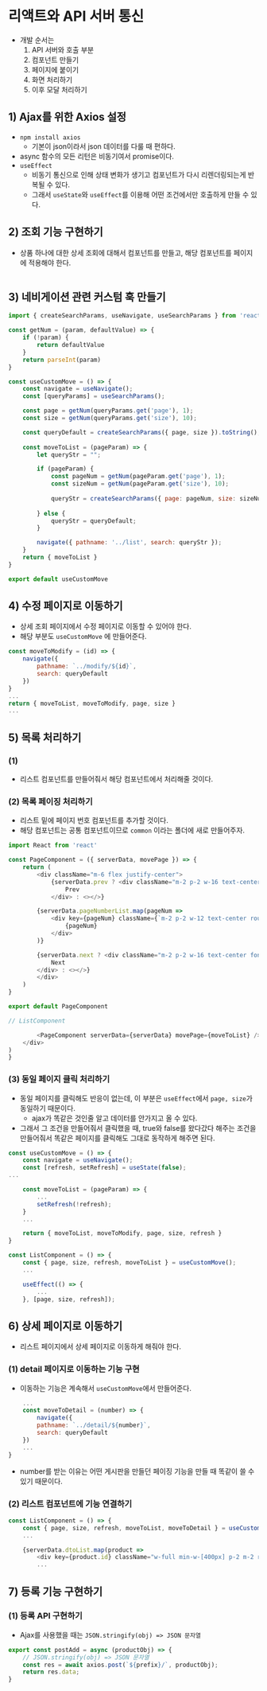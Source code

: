 # 리액트와 API 서버 통신
- 개발 순서는
	1. API 서버와 호출 부분
	2. 컴포넌트 만들기
	3. 페이지에 붙이기
	4. 화면 처리하기
	5. 이후 모달 처리하기


## 1) Ajax를 위한 Axios 설정
- `npm install axios`
	- 기본이 json이라서 json 데이터를 다룰 때 편하다.
- async 함수의 모든 리턴은 비동기여서 promise이다.
- `useEffect`
	- 비동기 통신으로 인해 상태 변화가 생기고 컴포넌트가 다시 리렌더링되는게 반복될 수 있다.
	- 그래서 `useState`와 `useEffect`를 이용해 어떤 조건에서만 호출하게 만들 수 있다.

## 2) 조회 기능 구현하기
- 상품 하나에 대한 상세 조회에 대해서 컴포넌트를 만들고, 해당 컴포넌트를 페이지에 적용해야 한다.

```javascript

```


## 3) 네비게이션 관련 커스텀 훅 만들기
```javascript
import { createSearchParams, useNavigate, useSearchParams } from 'react-router-dom'

const getNum = (param, defaultValue) => {
	if (!param) {
		return defaultValue
	}
	return parseInt(param)
}

const useCustomMove = () => {
	const navigate = useNavigate();
	const [queryParams] = useSearchParams();

	const page = getNum(queryParams.get('page'), 1);
	const size = getNum(queryParams.get('size'), 10);

	const queryDefault = createSearchParams({ page, size }).toString();
	
	const moveToList = (pageParam) => {
		let queryStr = "";

		if (pageParam) {
			const pageNum = getNum(pageParam.get('page'), 1);
			const sizeNum = getNum(pageParam.get('size'), 10);
			
			queryStr = createSearchParams({ page: pageNum, size: sizeNum }).toString();
	
		} else {
			queryStr = queryDefault;
		}

		navigate({ pathname: '../list', search: queryStr });
	}
	return { moveToList }
}

export default useCustomMove
```

## 4) 수정 페이지로 이동하기
- 상세 조회 페이지에서 수정 페이지로 이동할 수 있어야 한다.
- 해당 부분도 `useCustomMove` 에 만들어준다.
```javascript
const moveToModify = (id) => {
	navigate({
		pathname: `../modify/${id}`,
		search: queryDefault
	})
}
...
return { moveToList, moveToModify, page, size }
...
```

## 5) 목록 처리하기

### (1) 
- 리스트 컴포넌트를 만들어줘서 해당 컴포넌트에서 처리해줄 것이다.

### (2) 목록 페이징 처리하기
- 리스트 밑에 페이지 번호 컴포넌트를 추가할 것이다.
- 해당 컴포넌트는 공통 컴포넌트이므로 `common` 이라는 폴더에 새로 만들어주자.
```javascript
import React from 'react'

const PageComponent = ({ serverData, movePage }) => {
	return (
		<div className="m-6 flex justify-center">
			{serverData.prev ? <div className="m-2 p-2 w-16 text-center font-bold text-blue-400" onClick={() => movePage({ page: serverData.prevPage })}>
				Prev
			</div> : <></>}

		{serverData.pageNumberList.map(pageNum =>
			<div key={pageNum} className={`m-2 p-2 w-12 text-center rounded shadow-md text-white ${serverData.current === pageNum ? 'bg-gray-500' : 'bg-blue-400'}`} onClick={() => movePage({ page: pageNum })}>
				{pageNum}
			</div>
		)}

		{serverData.next ? <div className="m-2 p-2 w-16 text-center font-bold text-blue-400" onClick={() => movePage({ page: serverData.nextPage })}>
			Next
		</div> : <></>}
		</div>
	)
}

export default PageComponent
```

```javascript
// ListComponent

		<PageComponent serverData={serverData} movePage={moveToList} />
	</div>
)
}
```
### (3) 동일 페이지 클릭 처리하기
- 동일 페이지를 클릭해도 반응이 없는데, 이 부분은 `useEffect`에서 `page, size`가 동일하기 때문이다.
	- ajax가 똑같은 것인줄 알고 데이터를 안가지고 올 수 있다.
- 그래서 그 조건을 만들어줘서 클릭했을 때, true와 false를 왔다갔다 해주는 조건을 만들어줘서 똑같은 페이지를 클릭해도 그대로 동작하게 해주면 된다.

```javascript
const useCustomMove = () => {
	const navigate = useNavigate();
	const [refresh, setRefresh] = useState(false);
...

	const moveToList = (pageParam) => {
		...
		setRefresh(!refresh);
	}
	...

	return { moveToList, moveToModify, page, size, refresh }
}
```

```javascript
const ListComponent = () => {
	const { page, size, refresh, moveToList } = useCustomMove();
	...

	useEffect(() => {
		...
	}, [page, size, refresh]);
```

## 6) 상세 페이지로 이동하기
- 리스트 페이지에서 상세 페이지로 이동하게 해줘야 한다.
### (1) detail 페이지로 이동하는 기능 구현
- 이동하는 기능은 계속해서 `useCustomMove`에서 만들어준다.
```javascript
	...
	const moveToDetail = (number) => {
		navigate({
		pathname: `../detail/${number}`,
		search: queryDefault
	})
	...
}
```
- number를 받는 이유는 어떤 게시판을 만들던 페이징 기능을 만들 때 똑같이 쓸 수 있기 때문이다.

### (2) 리스트 컴포넌트에 기능 연결하기
```javascript
const ListComponent = () => {
	const { page, size, refresh, moveToList, moveToDetail } = useCustomMove();
	...

	{serverData.dtoList.map(product =>
		<div key={product.id} className="w-full min-w-[400px] p-2 m-2 rounded shadow-md" onClick={() => moveToDetail(product.id)}>
		...
```

## 7) 등록 기능 구현하기
### (1) 등록 API 구현하기
- Ajax를 사용했을 때는 `JSON.stringify(obj) => JSON 문자열`
```javascript
export const postAdd = async (productObj) => {
	// JSON.stringify(obj) => JSON 문자열
	const res = await axios.post(`${prefix}/`, productObj);
	return res.data;
}
```